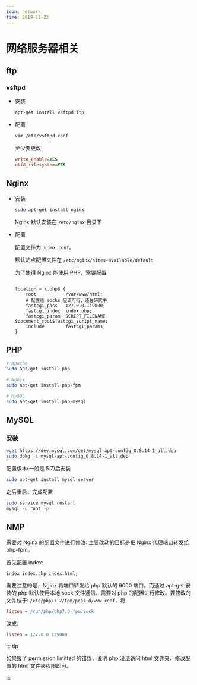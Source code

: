 ```yaml
---
icon: network
time: 2019-11-22
---
```


# 网络服务器相关

## ftp

### vsftpd

- 安装

  ```bash
  apt-get install vsftpd ftp
  ```

- 配置

  ```bash
  vim /etc/vsftpd.conf
  ```

  至少要更改:

  ```ini
  write_enable=YES
  utf8_filesystem=YES
  ```

## Nginx

- 安装

  ```bash
  sudo apt-get install nginx
  ```

  Nginx 默认安装在 `/etc/nginx` 目录下

- 配置

  配置文件为 `nginx.conf`。

  默认站点配置文件在 `/etc/nginx/sites-available/default`

  为了使得 Nginx 能使用 PHP，需要配置

  ```nginx

  location ~ \.php$ {
      root           /var/www/html;
      # 配置给 socks 应该可行，还在研究中
      fastcgi_pass   127.0.0.1:9000;
      fastcgi_index  index.php;
      fastcgi_param  SCRIPT_FILENAME  $document_root$fastcgi_script_name;
      include        fastcgi_params;
  }
  ```

## PHP

```bash
# Apache
sudo apt-get install php

# Ngnix
sudo apt-get install php-fpm

# MySQL
sudo apt-get install php-mysql
```

## MySQL

### 安装

```bash
wget https://dev.mysql.com/get/mysql-apt-config_0.8.14-1_all.deb
sudo dpkg -i mysql-apt-config_0.8.14-1_all.deb
```

配置版本(一般是 5.7)后安装

```bash
sudo apt-get install mysql-server
```

之后重启，完成配置

```bash
sudo service mysql restart
mysql -u root -p
```

## NMP

需要对 Nginx 的配置文件进行修改: 主要改动的目标是把 Nginx 代理端口转发给 php-fpm。

首先配置 index:

```nginx
index index.php index.html;
```

需要注意的是，Nginx 将端口转发给 php 默认的 9000 端口。而通过 apt-get 安装的 php 默认使用本地 sock 文件通信，需要对 php 的配置进行修改。要修改的文件位于: `/etc/php/7.2/fpm/pool.d/www.conf`，将

```ini
listen = /run/php/php7.0-fpm.sock
```

改成:

```ini
listen = 127.0.0.1:9000
```

::: tip

如果报了 permission limitted 的错误，说明 php 没法访问 html 文件夹，修改配置的 html 文件夹权限即可。

:::
